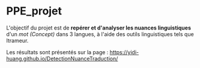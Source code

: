 # PPE_projet

L'objectif du projet est de **repérer et d'analyser les nuances linguistiques** d'un *mot (Concept)* dans 3 langues, à l'aide des outils linguistiques tels que Itrameur.

Les résultats sont présentés sur la page : https://yidi-huang.github.io/DetectionNuanceTraduction/

